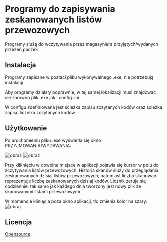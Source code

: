 # Programy do zapisywania zeskanowanych listów przewozowych

Programy służą do wczytywania przez magazyniera przyjętych/wydanych przezeń paczek

## Instalacja
Programy zapisane w postaci pliku wykonywalnego .exe, nie potrzebują instalacji

Aby programy działały poprawnie, w tej samej lokalizacji musi znajdować się zarówno plik .exe jak i config .ini

W configu zdefiniowana jest ścieżka zapisu zczytanych kodów oraz ścieżka zapisu licznika zczytanych kodów
## Użytkowanie

Po uruchomieniu pliku .exe wyświetla się okno PRZYJMOWANIA/WYDAWANIA:

![obraz](https://github.com/user-attachments/assets/e0e62728-9d36-4abc-b722-c3299095982a)
![obraz](https://github.com/user-attachments/assets/3e3313ca-628d-4fe6-b4a5-a3db3049d23a)


Przy kliknięciu w dowolne miejsce w aplikacji pojawia się kursor w polu do zczytywania listów przewozowych.
Historia skanów służy do przeglądania zeskanowanych dzisiaj listów przewozowych, natomiast liczba skanowań reprezentuje liczbę zeskanowanych dzisiaj kodów.
Licznik zeruje się codziennie, tak samo jak każdego dnia tworzony jest nowy plik ze skanowanymi listami przewozowymi

W momencie klinięcia poza okno aplikacji, tło zmienia kolor na szary:
![obraz](https://github.com/user-attachments/assets/133a6e45-dadf-4ffe-8269-4ab28e6df69f)


## Licencja

[Opensource](https://opensource.org/osd)
